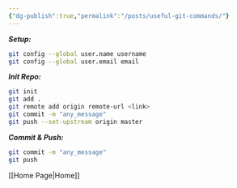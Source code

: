 ```yaml
---
{"dg-publish":true,"permalink":"/posts/useful-git-commands/"}
---
```


***Setup:***
```bash
git config --global user.name username
git config --global user.email email
```

***Init Repo:***
```bash
git init
git add .
git remote add origin remote-url <link>
git commit -m "any_message"
git push --set-upstream origin master
```

***Commit & Push:***
```bash
git commit -m "any_message"
git push
```

[[Home Page\|Home]]